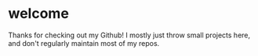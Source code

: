 # welcome
Thanks for checking out my Github! I mostly just throw small projects here, and don't regularly maintain most of my repos. 
